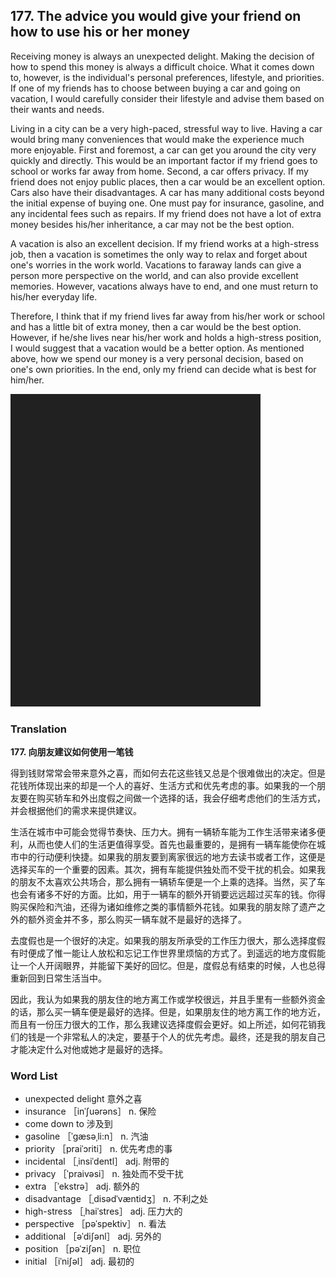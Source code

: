 ## 177. The advice you would give your friend on how to use his or her money

Receiving money is always an unexpected delight. Making the decision of how to spend this money is always a difficult choice. What it comes down to, however, is the individual's personal preferences, lifestyle, and priorities. If one of my friends has to choose between buying a car and going on vacation, I would carefully consider their lifestyle and advise them based on their wants and needs.

Living in a city can be a very high-paced, stressful way to live. Having a car would bring many conveniences that would make the experience much more enjoyable. First and foremost, a car can get you around the city very quickly and directly. This would be an important factor if my friend goes to school or works far away from home. Second, a car offers privacy. If my friend does not enjoy public places, then a car would be an excellent option. Cars also have their disadvantages. A car has many additional costs beyond the initial expense of buying one. One must pay for insurance, gasoline, and any incidental fees such as repairs. If my friend does not have a lot of extra money besides his/her inheritance, a car may not be the best option.

A vacation is also an excellent decision. If my friend works at a high-stress job, then a vacation is sometimes the only way to relax and forget about one's worries in the work world. Vacations to faraway lands can give a person more perspective on the world, and can also provide excellent memories. However, vacations always have to end, and one must return to his/her everyday life.

Therefore, I think that if my friend lives far away from his/her work or school and has a little bit of extra money, then a car would be the best option. However, if he/she lives near his/her work and holds a high-stress position, I would suggest that a vacation would be a better option. As mentioned above, how we spend our money is a very personal decision, based on one's own priorities. In the end, only my friend can decide what is best for him/her.

![](images/padding_400x500.png)

### Translation

**177. 向朋友建议如何使用一笔钱**

得到钱财常常会带来意外之喜，而如何去花这些钱又总是个很难做出的决定。但是花钱所体现出来的却是一个人的喜好、生活方式和优先考虑的事。如果我的一个朋友要在购买轿车和外出度假之间做一个选择的话，我会仔细考虑他们的生活方式，并会根据他们的需求来提供建议。

生活在城市中可能会觉得节奏快、压力大。拥有一辆轿车能为工作生活带来诸多便利，从而也使人们的生活更值得享受。首先也最重要的，是拥有一辆车能使你在城市中的行动便利快捷。如果我的朋友要到离家很远的地方去读书或者工作，这便是选择买车的一个重要的因素。其次，拥有车能提供独处而不受干扰的机会。如果我的朋友不太喜欢公共场合，那么拥有一辆轿车便是一个上乘的选择。当然，买了车也会有诸多不好的方面。比如，用于一辆车的额外开销要远远超过买车的钱。你得购买保险和汽油，还得为诸如维修之类的事情额外花钱。如果我的朋友除了遗产之外的额外资金并不多，那么购买一辆车就不是最好的选择了。

去度假也是一个很好的决定。如果我的朋友所承受的工作压力很大，那么选择度假有时便成了惟一能让人放松和忘记工作世界里烦恼的方式了。到遥远的地方度假能让一个人开阔眼界，并能留下美好的回忆。但是，度假总有结束的时候，人也总得重新回到日常生活当中。

因此，我认为如果我的朋友住的地方离工作或学校很远，并且手里有一些额外资金的话，那么买一辆车便是最好的选择。但是，如果朋友住的地方离工作的地方近，而且有一份压力很大的工作，那么我建议选择度假会更好。如上所述，如何花销我们的钱是一个非常私人的决定，要基于个人的优先考虑。最终，还是我的朋友自己才能决定什么对他或她才是最好的选择。 

### Word List

+ unexpected delight 意外之喜
+ insurance ［inˈʃuərəns］ n. 保险
+ come down to 涉及到
+ gasoline ［ˈgæsəˌli:n］ n. 汽油
+ priority ［praiˈɔriti］ n. 优先考虑的事
+ incidental ［ˌinsiˈdentl］ adj. 附带的
+ privacy ［ˈpraivəsi］ n. 独处而不受干扰
+ extra ［ˈekstrə］ adj. 额外的
+ disadvantage ［ˌdisədˈvæntidʒ］ n. 不利之处
+ high-stress ［ˌhaiˈstres］ adj. 压力大的
+ perspective ［pəˈspektiv］ n. 看法
+ additional ［əˈdiʃənl］ adj. 另外的
+ position ［pəˈziʃən］ n. 职位
+ initial ［iˈniʃəl］ adj. 最初的  


